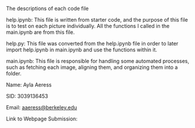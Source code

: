 The descriptions of each code file

help.ipynb: This file is written from starter code, and the purpose of this file is to test on each picture individually. All the functions I called in the main.ipynb are from this file.

help.py: This file was converted from the help.ipynb file in order to later import help.ipynb in main.ipynb and use the functions within it.

main.ipynb: This file is responsible for handling some automated processes, such as fetching each image, aligning them, and organizing them into a folder.

Name: Ayla Aeress

SID: 3039136453

Email: aaeress@berkeley.edu

Link to Webpage Submission:
